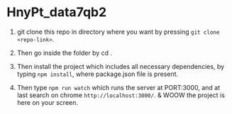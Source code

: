 # HnyPt_data7qb2

1. git clone this repo in directory where you want by pressing `git clone <repo-link>`.

2. Then go inside the folder by cd <file-name>.

3. Then install the project which includes all necessary dependencies, by typing `npm install`, where      package.json file is present.

4. Then type `npm run watch` which runs the server at PORT:3000, and at last search on chrome `http://localhost:3000/`. 
    & WOOW the project is here on your screen.